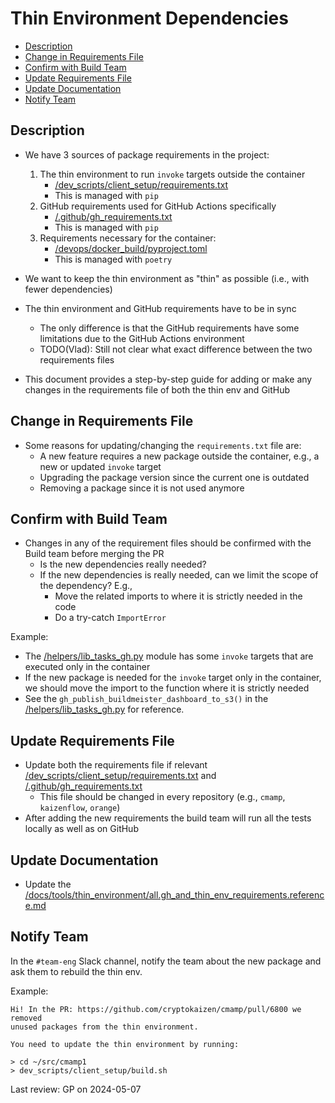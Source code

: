 # Thin Environment Dependencies

<!-- toc -->

- [Description](#description)
- [Change in Requirements File](#change-in-requirements-file)
- [Confirm with Build Team](#confirm-with-build-team)
- [Update Requirements File](#update-requirements-file)
- [Update Documentation](#update-documentation)
- [Notify Team](#notify-team)

<!-- tocstop -->

## Description

- We have 3 sources of package requirements in the project:

  1. The thin environment to run `invoke` targets outside the container
     - [/dev_scripts/client_setup/requirements.txt](/dev_scripts/client_setup/requirements.txt)
     - This is managed with `pip`
  2. GitHub requirements used for GitHub Actions specifically
     - [/.github/gh_requirements.txt](/.github/gh_requirements.txt)
     - This is managed with `pip`
  3. Requirements necessary for the container:
     - [/devops/docker_build/pyproject.toml](/devops/docker_build/pyproject.toml)
     - This is managed with `poetry`

- We want to keep the thin environment as "thin" as possible (i.e., with fewer
  dependencies)
- The thin environment and GitHub requirements have to be in sync
  - The only difference is that the GitHub requirements have some limitations
    due to the GitHub Actions environment
  - TODO(Vlad): Still not clear what exact difference between the two
    requirements files

- This document provides a step-by-step guide for adding or make any changes in
  the requirements file of both the thin env and GitHub

## Change in Requirements File

- Some reasons for updating/changing the `requirements.txt` file are:
  - A new feature requires a new package outside the container, e.g., a new or
    updated `invoke` target
  - Upgrading the package version since the current one is outdated
  - Removing a package since it is not used anymore

## Confirm with Build Team

- Changes in any of the requirement files should be confirmed with the Build
  team before merging the PR
  - Is the new dependencies really needed?
  - If the new dependencies is really needed, can we limit the scope of the
    dependency? E.g.,
    - Move the related imports to where it is strictly needed in the code
    - Do a try-catch `ImportError`

Example:

- The [/helpers/lib_tasks_gh.py](/helpers/lib_tasks_gh.py) module has some
  `invoke` targets that are executed only in the container
- If the new package is needed for the `invoke` target only in the container, we
  should move the import to the function where it is strictly needed
- See the `gh_publish_buildmeister_dashboard_to_s3()` in the
  [/helpers/lib_tasks_gh.py](https://github.com/cryptokaizen/cmamp/blob/master/helpers/lib_tasks_gh.py#L469)
  for reference.

## Update Requirements File

- Update both the requirements file if relevant
  [/dev_scripts/client_setup/requirements.txt](/dev_scripts/client_setup/requirements.txt)
  and [/.github/gh_requirements.txt](/.github/gh_requirements.txt)
  - This file should be changed in every repository (e.g., `cmamp`,
    `kaizenflow`, `orange`)
- After adding the new requirements the build team will run all the tests
  locally as well as on GitHub

## Update Documentation

- Update the
  [/docs/tools/thin_environment/all.gh_and_thin_env_requirements.reference.md](/docs/tools/thin_environment/all.gh_and_thin_env_requirements.reference.md)

## Notify Team

In the `#team-eng` Slack channel, notify the team about the new package and ask
them to rebuild the thin env.

Example:
```
Hi! In the PR: https://github.com/cryptokaizen/cmamp/pull/6800 we removed
unused packages from the thin environment.

You need to update the thin environment by running:

> cd ~/src/cmamp1
> dev_scripts/client_setup/build.sh
```

Last review: GP on 2024-05-07
